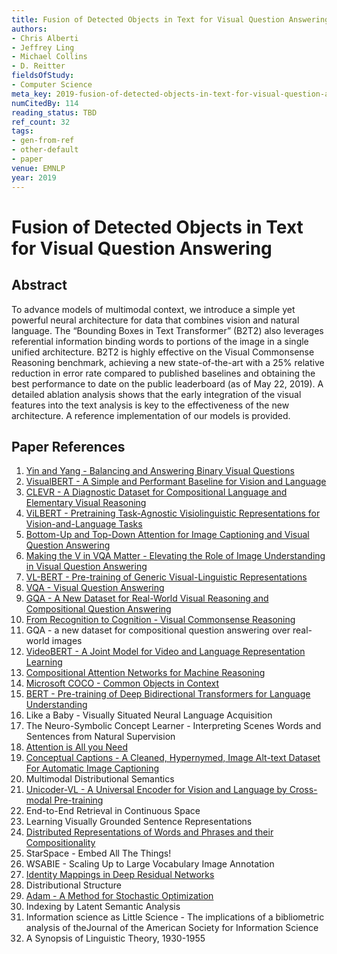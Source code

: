 ```yaml
---
title: Fusion of Detected Objects in Text for Visual Question Answering
authors:
- Chris Alberti
- Jeffrey Ling
- Michael Collins
- D. Reitter
fieldsOfStudy:
- Computer Science
meta_key: 2019-fusion-of-detected-objects-in-text-for-visual-question-answering
numCitedBy: 114
reading_status: TBD
ref_count: 32
tags:
- gen-from-ref
- other-default
- paper
venue: EMNLP
year: 2019
---
```


# Fusion of Detected Objects in Text for Visual Question Answering

## Abstract

To advance models of multimodal context, we introduce a simple yet powerful neural architecture for data that combines vision and natural language. The “Bounding Boxes in Text Transformer” (B2T2) also leverages referential information binding words to portions of the image in a single unified architecture. B2T2 is highly effective on the Visual Commonsense Reasoning benchmark, achieving a new state-of-the-art with a 25% relative reduction in error rate compared to published baselines and obtaining the best performance to date on the public leaderboard (as of May 22, 2019). A detailed ablation analysis shows that the early integration of the visual features into the text analysis is key to the effectiveness of the new architecture. A reference implementation of our models is provided.

## Paper References

1. [Yin and Yang - Balancing and Answering Binary Visual Questions](2016-yin-and-yang-balancing-and-answering-binary-visual-questions)
2. [VisualBERT - A Simple and Performant Baseline for Vision and Language](2019-visualbert-a-simple-and-performant-baseline-for-vision-and-language)
3. [CLEVR - A Diagnostic Dataset for Compositional Language and Elementary Visual Reasoning](2017-clevr-a-diagnostic-dataset-for-compositional-language-and-elementary-visual-reasoning)
4. [ViLBERT - Pretraining Task-Agnostic Visiolinguistic Representations for Vision-and-Language Tasks](2019-vilbert-pretraining-task-agnostic-visiolinguistic-representations-for-vision-and-language-tasks)
5. [Bottom-Up and Top-Down Attention for Image Captioning and Visual Question Answering](2018-bottom-up-and-top-down-attention-for-image-captioning-and-visual-question-answering)
6. [Making the V in VQA Matter - Elevating the Role of Image Understanding in Visual Question Answering](2017-making-the-v-in-vqa-matter-elevating-the-role-of-image-understanding-in-visual-question-answering)
7. [VL-BERT - Pre-training of Generic Visual-Linguistic Representations](2020-vl-bert-pre-training-of-generic-visual-linguistic-representations)
8. [VQA - Visual Question Answering](2015-vqa-visual-question-answering)
9. [GQA - A New Dataset for Real-World Visual Reasoning and Compositional Question Answering](2019-gqa-a-new-dataset-for-real-world-visual-reasoning-and-compositional-question-answering)
10. [From Recognition to Cognition - Visual Commonsense Reasoning](2019-from-recognition-to-cognition-visual-commonsense-reasoning)
11. GQA - a new dataset for compositional question answering over real-world images
12. [VideoBERT - A Joint Model for Video and Language Representation Learning](2019-videobert-a-joint-model-for-video-and-language-representation-learning)
13. [Compositional Attention Networks for Machine Reasoning](2018-compositional-attention-networks-for-machine-reasoning)
14. [Microsoft COCO - Common Objects in Context](2014-microsoft-coco-common-objects-in-context)
15. [BERT - Pre-training of Deep Bidirectional Transformers for Language Understanding](2019-bert.md)
16. Like a Baby - Visually Situated Neural Language Acquisition
17. The Neuro-Symbolic Concept Learner - Interpreting Scenes Words and Sentences from Natural Supervision
18. [Attention is All you Need](2017-transformer.md)
19. [Conceptual Captions - A Cleaned, Hypernymed, Image Alt-text Dataset For Automatic Image Captioning](2018-conceptual-captions-a-cleaned-hypernymed-image-alt-text-dataset-for-automatic-image-captioning)
20. Multimodal Distributional Semantics
21. [Unicoder-VL - A Universal Encoder for Vision and Language by Cross-modal Pre-training](2020-unicoder-vl-a-universal-encoder-for-vision-and-language-by-cross-modal-pre-training)
22. End-to-End Retrieval in Continuous Space
23. Learning Visually Grounded Sentence Representations
24. [Distributed Representations of Words and Phrases and their Compositionality](2013-distributed-representations-of-words-and-phrases-and-their-compositionality)
25. StarSpace - Embed All The Things!
26. WSABIE - Scaling Up to Large Vocabulary Image Annotation
27. [Identity Mappings in Deep Residual Networks](2016-identity-mappings-in-deep-residual-networks)
28. Distributional Structure
29. [Adam - A Method for Stochastic Optimization](2015-adam-a-method-for-stochastic-optimization)
30. Indexing by Latent Semantic Analysis
31. Information science as Little Science - The implications of a bibliometric analysis of theJournal of the American Society for Information Science
32. A Synopsis of Linguistic Theory, 1930-1955
